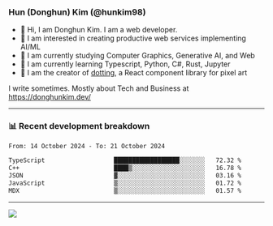 ### Hun (Donghun) Kim (@hunkim98)

- 👋 Hi, I am Donghun Kim. I am a web developer. 
- 🤔 I am interested in creating productive web services implementing AI/ML
- 🔭 I am currently studying Computer Graphics, Generative AI, and Web 
- 🌱 I am currently learning Typescript, Python, C#, Rust, Jupyter
- 🎨 I am the creator of [dotting](https://github.com/hunkim98/dotting), a React component library for pixel art

I write sometimes. Mostly about Tech and Business at https://donghunkim.dev/

---
### 📊 Recent development breakdown
<!--START_SECTION:waka-->

```txt
From: 14 October 2024 - To: 21 October 2024

TypeScript                   ██████████████████░░░░░░░   72.32 %
C++                          ████▒░░░░░░░░░░░░░░░░░░░░   16.78 %
JSON                         ▓░░░░░░░░░░░░░░░░░░░░░░░░   03.16 %
JavaScript                   ▒░░░░░░░░░░░░░░░░░░░░░░░░   01.72 %
MDX                          ▒░░░░░░░░░░░░░░░░░░░░░░░░   01.57 %
```

<!--END_SECTION:waka-->
---

<!-- <div align='center'> -->
  <img align="center" src="https://github-readme-stats.vercel.app/api?username=hunkim98&theme=dark&show_icons=true"/>
<!-- </div> -->
<!--
**hunkim98/hunkim98** is a ✨ _special_ ✨ repository because its `README.md` (this file) appears on your GitHub profile.

Here are some ideas to get you started:

- 🔭 I’m currently working on ...
- 🌱 I’m currently learning ...
- 👯 I’m looking to collaborate on ...
- 🤔 I’m looking for help with ...
- 💬 Ask me about ...
- 📫 How to reach me: ...
- 😄 Pronouns: ...
- ⚡ Fun fact: ...
-->
